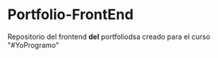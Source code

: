 # Portfolio-FrontEnd
Repositorio del frontend **del** portfoliodsa creado para el curso "#YoProgramo"
